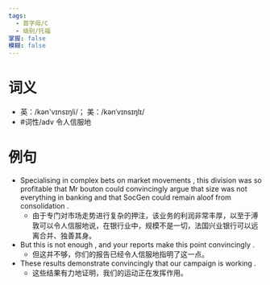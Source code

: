 ```yaml
---
tags:
  - 首字母/C
  - 级别/托福
掌握: false
模糊: false
---
```

# 词义
- 英：/kən'vɪnsɪŋli/； 美：/kənˈvɪnsɪŋlɪ/
- #词性/adv  令人信服地
# 例句
- Specialising in complex bets on market movements , this division was so profitable that Mr bouton could convincingly argue that size was not everything in banking and that SocGen could remain aloof from consolidation .
	- 由于专门对市场走势进行复杂的押注，该业务的利润非常丰厚，以至于溥敦可以令人信服地说，在银行业中，规模不是一切，法国兴业银行可以远离合并、独善其身。
- But this is not enough , and your reports make this point convincingly .
	- 但这并不够，你们的报告已经令人信服地指明了这一点。
- These results demonstrate convincingly that our campaign is working .
	- 这些结果有力地证明，我们的运动正在发挥作用。
